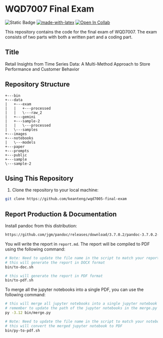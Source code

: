 # WQD7007 Final Exam

![Static Badge](https://img.shields.io/badge/python-3.12-blue)
[![made-with-latex](https://img.shields.io/badge/Made%20with-LaTeX-1f425f.svg)](https://www.latex-project.org/)
[![Open In Collab](https://colab.research.google.com/assets/colab-badge.svg)](https://colab.research.google.com/github/keanteng/wqd7005-final-exam)


This repository contains the code for the final exam of WQD7007. The exam consists of two parts with both a written part and a coding part.

## Title

Retail Insights from Time Series Data: A Multi-Method Approach to Store Performance and Customer Behavior

## Repository Structure

```plaintext
+---bin
+---data
|   +---exam
|   |   +---processed
|   |   \---raw_2
|   +---gemini
|   +---sample-2
|   |   \---processed
|   \---samples
+---images
+---notebooks
|   \---models
+---paper
+---prompts
+---public
+---sample
\---sample-2
```

## Using This Repository

1. Clone the repository to your local machine:

```bash
git clone https://github.com/keanteng/wqd7005-final-exam
```

## Report Production & Documentation

Install pandoc from this distribution:

```bash
https://github.com/jgm/pandoc/releases/download/3.7.0.2/pandoc-3.7.0.2-linux-amd64.tar.gz
```

You will write the report in `report.md`. The report will be compiled to PDF using the following command:

```bash
# Note: Need to update the file name in the script to match your report file name
# this will generate the report in DOCX format
bin/to-doc.sh

# this will generate the report in PDF format
bin/to-pdf.sh
```

To merge all the jupyter notebooks into a single PDF, you can use the following command:

```bash
# this will merge all jupyter notebooks into a single jupyter notebook
# remember to update the path of the jupyter notebooks in the merge.py file
py -3.12 bin/merge.py

# Note: Need to update the file name in the script to match your notebook file name
# this will convert the merged jupyter notebook to PDF
bin/py-to-pdf.sh
```